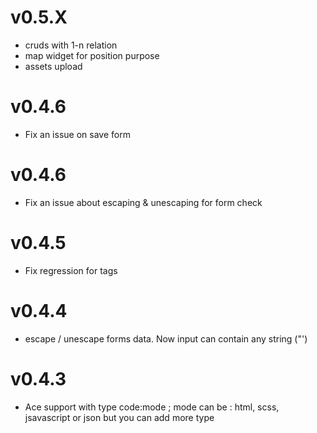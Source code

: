 # v0.5.X

- cruds with 1-n relation
- map widget for position purpose
- assets upload

# v0.4.6

- Fix an issue on save form

# v0.4.6

- Fix an issue about escaping & unescaping for form check

# v0.4.5

- Fix regression for tags

# v0.4.4

- escape / unescape forms data. Now input can contain any string ("')

# v0.4.3

- Ace support with type code:mode ; mode can be : html, scss, jsavascript or json but you can add more type